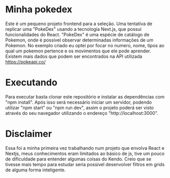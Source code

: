# Minha pokedex

Este é um pequeno projeto frontend para a seleção. Uma tentativa de replicar uma "PokeDex" usando a tecnologia Next.js, que possui funcionalidades do React.
"PokeDex" é uma espécie de catálogo de Pokemon, onde é possível observar determinadas informações de um Pokemon. No exemplo criado eu optei por focar no numero, nome, tipos ao qual um pokemon pertence e os movimentos que ele pode aprender. Existem mais dados que podem ser encontrados na API utilizada https://pokeapi.co/

# Executando

Para executar basta clonar este repositório e instalar as dependências com "npm install". Após isso será necessário iniciar um servidor, podendo utilizar "npm start" ou "npm run dev", assim o projeto poderá ser visto através do seu navegador utilizando o endereço "http://localhost:3000".

# Disclaimer

Essa foi a minha primeira vez trabalhando num projeto que envolva React e Nextjs, meus conhecimentos eram limitados ao básico de js, tive um pouco de dificuldade para entender algumas coisas do Kendo. Creio que se tivesse mais tempo para estudar seria possível desenvolver filtros em grids de alguma forma inteligente.